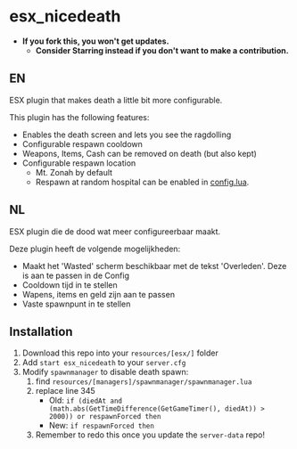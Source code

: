 # esx_nicedeath

- **If you fork this, you won't get updates.** 
    - **Consider Starring instead if you don't want to make a contribution.**

## EN
ESX plugin that makes death a little bit more configurable.

This plugin has the following features:

- Enables the death screen and lets you see the ragdolling
- Configurable respawn cooldown
- Weapons, Items, Cash can be removed on death (but also kept)
- Configurable respawn location
    - Mt. Zonah by default
    - Respawn at random hospital can be enabled in [config.lua](config.lua).

## NL
ESX plugin die de dood wat meer configureerbaar maakt.

Deze plugin heeft de volgende mogelijkheden:

- Maakt het 'Wasted' scherm beschikbaar met de tekst 'Overleden'. Deze is aan te passen in de Config
- Cooldown tijd in te stellen
- Wapens, items en geld zijn aan te passen
- Vaste spawnpunt in te stellen

## Installation

1. Download this repo into your `resources/[esx/]` folder
2. Add `start esx_nicedeath` to your `server.cfg`
3. Modify `spawnmanager` to disable death spawn:
    1. find `resources/[managers]/spawnmanager/spawnmanager.lua`
    2. replace line 345
        - Old: `if (diedAt and (math.abs(GetTimeDifference(GetGameTimer(), diedAt)) > 2000)) or respawnForced then`
        - New: `if respawnForced then`
    3. Remember to redo this once you update the `server-data` repo!
